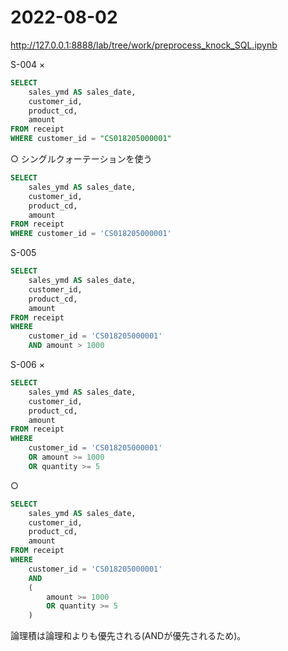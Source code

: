 # 2022-08-02

http://127.0.0.1:8888/lab/tree/work/preprocess_knock_SQL.ipynb

S-004
×
```sql
SELECT
    sales_ymd AS sales_date,
    customer_id,
    product_cd,
    amount
FROM receipt
WHERE customer_id = "CS018205000001"
```

○ シングルクォーテーションを使う
```sql
SELECT
    sales_ymd AS sales_date,
    customer_id,
    product_cd,
    amount
FROM receipt
WHERE customer_id = 'CS018205000001'
```

S-005
```sql
SELECT
    sales_ymd AS sales_date,
    customer_id,
    product_cd,
    amount
FROM receipt
WHERE
    customer_id = 'CS018205000001'
    AND amount > 1000
```

S-006
×
```sql
SELECT
    sales_ymd AS sales_date,
    customer_id,
    product_cd,
    amount
FROM receipt
WHERE
    customer_id = 'CS018205000001'
    OR amount >= 1000
    OR quantity >= 5
```

○
```sql
SELECT
    sales_ymd AS sales_date,
    customer_id,
    product_cd,
    amount
FROM receipt
WHERE
    customer_id = 'CS018205000001'
    AND
    (
        amount >= 1000
        OR quantity >= 5
    )
```

論理積は論理和よりも優先される(ANDが優先されるため)。
